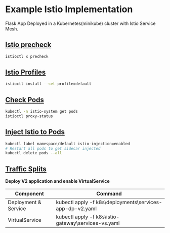 # Example Istio Implementation

Flask App Deployed in a Kubernetes(minikube) cluster with Istio Service Mesh.

## <u>Istio precheck</u>

```bash
istioctl x precheck
```

## <u>[Istio Profiles](https://istio.io/latest/docs/setup/additional-setup/config-profiles/)</u>

```bash
istioctl install --set profile=default
```

## <u>Check Pods</u>

```bash
kubectl -n istio-system get pods
istioctl proxy-status
```

## <u>Inject Istio to Pods</u>

```bash
kubectl label namespace/default istio-injection=enabled
# Restart all pods to get sidecar injected
kubectl delete pods --all
```

## <u>Traffic Splits</u>

**Deploy V2 application and enable VirtualService**

Component | Command
------------ | -------------
Deployment & Service | kubectl apply -f k8s\deployments\services-app-dp-v2.yaml
VirtualService | kubectl apply -f k8s\istio-gateway\services-vs.yaml
